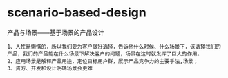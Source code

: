 # scenario-based-design
产品与场景——基于场景的产品设计
```
1、人性是懒惰的，所以我们要为客户做好选择，告诉他什么时候、什么场景下，该选择我们的产品，我们的产品能在什么场景下解决客户的问题，场景在这时就发挥了巨大的作用。
2、应用场景是解释产品用途，定位目标用户群，展示产品竞争力的主要手法,场景；
3、资方、开发和设计明确场景会更难
```
